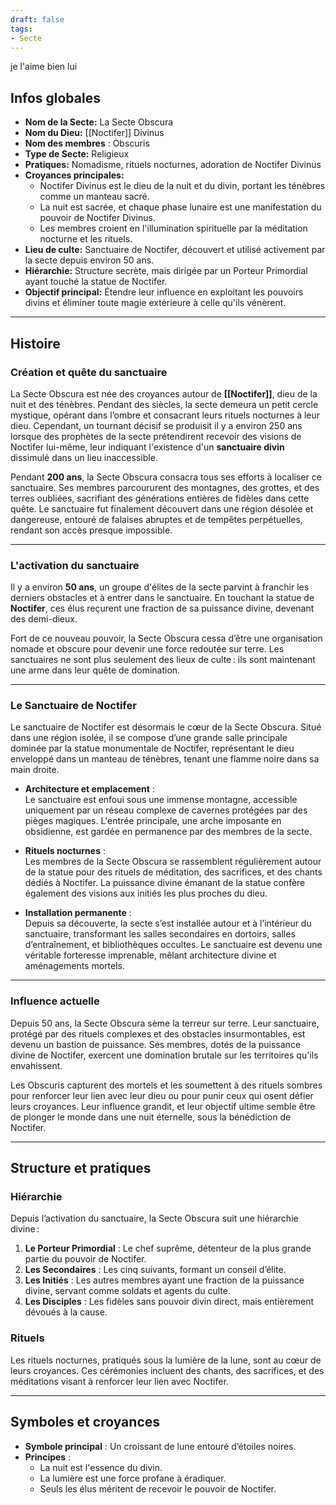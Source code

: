 ```yaml
---
draft: false
tags:
- Secte
---
```

je l'aime bien lui 
## **Infos globales**
- **Nom de la Secte:** La Secte Obscura  
- **Nom du Dieu:** [[Noctifer]] Divinus  
- **Nom des membres** : Obscuris  
- **Type de Secte:** Religieux  
- **Pratiques:** Nomadisme, rituels nocturnes, adoration de Noctifer Divinus  
- **Croyances principales:**  
    - Noctifer Divinus est le dieu de la nuit et du divin, portant les ténèbres comme un manteau sacré.  
    - La nuit est sacrée, et chaque phase lunaire est une manifestation du pouvoir de Noctifer Divinus.  
    - Les membres croient en l'illumination spirituelle par la méditation nocturne et les rituels.  
- **Lieu de culte:** Sanctuaire de Noctifer, découvert et utilisé activement par la secte depuis environ 50 ans.  
- **Hiérarchie:** Structure secrète, mais dirigée par un Porteur Primordial ayant touché la statue de Noctifer.  
- **Objectif principal:** Étendre leur influence en exploitant les pouvoirs divins et éliminer toute magie extérieure à celle qu'ils vénèrent.  

---

## **Histoire**

### **Création et quête du sanctuaire**
La Secte Obscura est née des croyances autour de **[[Noctifer]]**, dieu de la nuit et des ténèbres. Pendant des siècles, la secte demeura un petit cercle mystique, opérant dans l’ombre et consacrant leurs rituels nocturnes à leur dieu. Cependant, un tournant décisif se produisit il y a environ 250 ans lorsque des prophètes de la secte prétendirent recevoir des visions de Noctifer lui-même, leur indiquant l'existence d'un **sanctuaire divin** dissimulé dans un lieu inaccessible.  

Pendant **200 ans**, la Secte Obscura consacra tous ses efforts à localiser ce sanctuaire. Ses membres parcoururent des montagnes, des grottes, et des terres oubliées, sacrifiant des générations entières de fidèles dans cette quête. Le sanctuaire fut finalement découvert dans une région désolée et dangereuse, entouré de falaises abruptes et de tempêtes perpétuelles, rendant son accès presque impossible.

---

### **L'activation du sanctuaire**
Il y a environ **50 ans**, un groupe d'élites de la secte parvint à franchir les derniers obstacles et à entrer dans le sanctuaire. En touchant la statue de **Noctifer**, ces élus reçurent une fraction de sa puissance divine, devenant des demi-dieux.  

Fort de ce nouveau pouvoir, la Secte Obscura cessa d’être une organisation nomade et obscure pour devenir une force redoutée sur terre. Les sanctuaires ne sont plus seulement des lieux de culte : ils sont maintenant une arme dans leur quête de domination.

---

### **Le Sanctuaire de Noctifer**
Le sanctuaire de Noctifer est désormais le cœur de la Secte Obscura. Situé dans une région isolée, il se compose d’une grande salle principale dominée par la statue monumentale de Noctifer, représentant le dieu enveloppé dans un manteau de ténèbres, tenant une flamme noire dans sa main droite.  

- **Architecture et emplacement** :  
    Le sanctuaire est enfoui sous une immense montagne, accessible uniquement par un réseau complexe de cavernes protégées par des pièges magiques. L'entrée principale, une arche imposante en obsidienne, est gardée en permanence par des membres de la secte.  

- **Rituels nocturnes** :  
    Les membres de la Secte Obscura se rassemblent régulièrement autour de la statue pour des rituels de méditation, des sacrifices, et des chants dédiés à Noctifer. La puissance divine émanant de la statue confère également des visions aux initiés les plus proches du dieu.  

- **Installation permanente** :  
    Depuis sa découverte, la secte s’est installée autour et à l’intérieur du sanctuaire, transformant les salles secondaires en dortoirs, salles d’entraînement, et bibliothèques occultes. Le sanctuaire est devenu une véritable forteresse imprenable, mêlant architecture divine et aménagements mortels.

---

### **Influence actuelle**
Depuis 50 ans, la Secte Obscura sème la terreur sur terre. Leur sanctuaire, protégé par des rituels complexes et des obstacles insurmontables, est devenu un bastion de puissance. Ses membres, dotés de la puissance divine de Noctifer, exercent une domination brutale sur les territoires qu'ils envahissent.

Les Obscuris capturent des mortels et les soumettent à des rituels sombres pour renforcer leur lien avec leur dieu ou pour punir ceux qui osent défier leurs croyances. Leur influence grandit, et leur objectif ultime semble être de plonger le monde dans une nuit éternelle, sous la bénédiction de Noctifer.

---

## **Structure et pratiques**

### **Hiérarchie**
Depuis l’activation du sanctuaire, la Secte Obscura suit une hiérarchie divine :  
1. **Le Porteur Primordial** : Le chef suprême, détenteur de la plus grande partie du pouvoir de Noctifer.  
2. **Les Secondaires** : Les cinq suivants, formant un conseil d’élite.  
3. **Les Initiés** : Les autres membres ayant une fraction de la puissance divine, servant comme soldats et agents du culte.  
4. **Les Disciples** : Les fidèles sans pouvoir divin direct, mais entièrement dévoués à la cause.

### **Rituels**
Les rituels nocturnes, pratiqués sous la lumière de la lune, sont au cœur de leurs croyances. Ces cérémonies incluent des chants, des sacrifices, et des méditations visant à renforcer leur lien avec Noctifer.

---

## **Symboles et croyances**

- **Symbole principal** : Un croissant de lune entouré d’étoiles noires.  
- **Principes** :  
    - La nuit est l'essence du divin.  
    - La lumière est une force profane à éradiquer.  
    - Seuls les élus méritent de recevoir le pouvoir de Noctifer.  